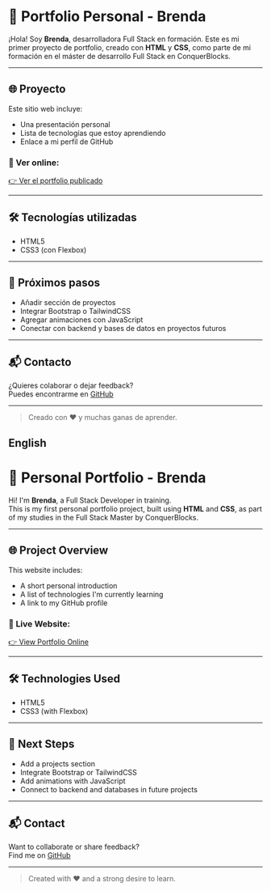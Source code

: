 # 💼 Portfolio Personal - Brenda

¡Hola! Soy **Brenda**, desarrolladora Full Stack en formación. Este es mi primer proyecto de portfolio, creado con **HTML** y **CSS**, como parte de mi formación en el máster de desarrollo Full Stack en ConquerBlocks.

---

## 🌐 Proyecto

Este sitio web incluye:

- Una presentación personal
- Lista de tecnologías que estoy aprendiendo
- Enlace a mi perfil de GitHub

### 🔗 Ver online:

[👉 Ver el portfolio publicado](https://balili92.github.io/portfolio-brenda)

---

## 🛠️ Tecnologías utilizadas

- HTML5
- CSS3 (con Flexbox)

---

## 🚀 Próximos pasos

- Añadir sección de proyectos
- Integrar Bootstrap o TailwindCSS
- Agregar animaciones con JavaScript
- Conectar con backend y bases de datos en proyectos futuros

---

## 📬 Contacto

¿Quieres colaborar o dejar feedback?  
Puedes encontrarme en [GitHub](https://github.com/balili92)

---

> Creado con ❤️ y muchas ganas de aprender.

## English

# 💼 Personal Portfolio - Brenda

Hi! I'm **Brenda**, a Full Stack Developer in training.  
This is my first personal portfolio project, built using **HTML** and **CSS**, as part of my studies in the Full Stack Master by ConquerBlocks.

---

## 🌐 Project Overview

This website includes:

- A short personal introduction
- A list of technologies I'm currently learning
- A link to my GitHub profile

### 🔗 Live Website:

[👉 View Portfolio Online](https://balili92.github.io/portfolio-brenda)

---

## 🛠️ Technologies Used

- HTML5
- CSS3 (with Flexbox)

---

## 🚀 Next Steps

- Add a projects section
- Integrate Bootstrap or TailwindCSS
- Add animations with JavaScript
- Connect to backend and databases in future projects

---

## 📬 Contact

Want to collaborate or share feedback?  
Find me on [GitHub](https://github.com/balili92)

---

> Created with ❤️ and a strong desire to learn.
